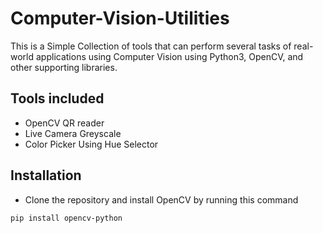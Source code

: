 # Computer-Vision-Utilities

This is a Simple Collection of tools that can perform several tasks of real-world applications using Computer Vision using Python3, OpenCV, and other supporting libraries.

## Tools included 
- OpenCV QR reader
- Live Camera Greyscale
- Color Picker Using Hue Selector

## Installation
- Clone the repository and install OpenCV by running this command
```bash
pip install opencv-python
```
